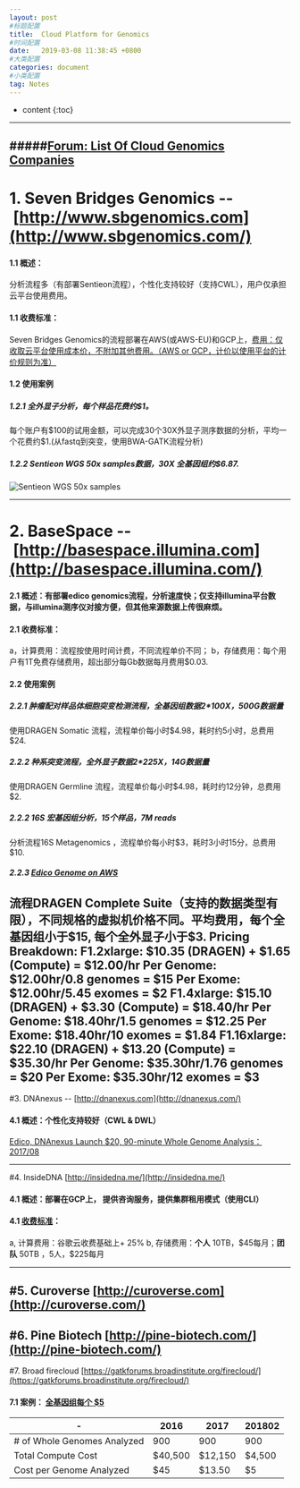 ```yaml
---
layout: post
#标题配置
title:  Cloud Platform for Genomics 
#时间配置
date:   2019-03-08 11:38:45 +0800
#大类配置
categories: document
#小类配置
tag: Notes
---
```


* content
{:toc}

---
#####[**Forum: List Of Cloud Genomics Companies**](https://www.biostars.org/p/86463/)
---
# 1. Seven Bridges Genomics -- [http://www.sbgenomics.com](http://www.sbgenomics.com/)
#### 1.1 概述：
分析流程多（有部署Sentieon流程），个性化支持较好（支持CWL），用户仅承担云平台使用费用。
 #### 1.1 收费标准：
Seven Bridges Genomics的流程部署在AWS(或AWS-EU)和GCP上，[费用：仅收取云平台使用成本价，不附加其他费用。（AWS or GCP，计价以使用平台的计价规则为准）](https://docs.sevenbridges.com/page/faqs)

#### 1.2 使用案例
##### 1.2.1  全外显子分析，每个样品花费约$1。
每个账户有\$100的试用金额，可以完成30个30X外显子测序数据的分析，平均一个花费约$1.(从fastq到突变，使用BWA-GATK流程分析)
##### 1.2.2 Sentieon WGS 50x samples数据，30X 全基因组约$6.87.
![Sentieon WGS 50x samples](https://upload-images.jianshu.io/upload_images/8533342-158a0d7328b706ea.png?imageMogr2/auto-orient/strip%7CimageView2/2/w/1240)

---
# 2. BaseSpace -- [http://basespace.illumina.com](http://basespace.illumina.com/) 
#### 2.1 概述：有部署edico genomics流程，分析速度快；仅支持illumina平台数据，与illumina测序仪对接方便，但其他来源数据上传很麻烦。
#### 2.1 收费标准：
a，计算费用：流程按使用时间计费，不同流程单价不同；
b，存储费用：每个用户有1T免费存储费用，超出部分每Gb数据每月费用$0.03.
#### 2.2 使用案例
##### 2.2.1 肿瘤配对样品体细胞突变检测流程，全基因组数据2*100X，500G数据量
使用DRAGEN Somatic 流程，流程单价每小时\$4.98，耗时约5小时，总费用$24.
##### 2.2.2 种系突变流程，全外显子数据2*225X，14G数据量
使用DRAGEN Germline 流程，流程单价每小时\$4.98，耗时约12分钟，总费用$2.
##### 2.2.2 16S 宏基因组分析，15个样品，7M reads
分析流程16S Metagenomics ，流程单价每小时\$3，耗时3小时15分，总费用$10.
##### 2.2.3 [Edico Genome on AWS](https://aws.amazon.com/marketplace/pp/B07CZ3F5HY)
流程DRAGEN Complete Suite（支持的数据类型有限），不同规格的虚拟机价格不同。平均费用，每个全基因组小于\$15, 每个全外显子小于\$3.
**Pricing Breakdown:**
F1.2xlarge: \$10.35 (DRAGEN) + \$1.65 (Compute) = \$12.00/hr 
Per Genome: \$12.00hr/0.8 genomes = \$15
Per Exome: \$12.00hr/5.45 exomes = \$2
F1.4xlarge: \$15.10 (DRAGEN) + \$3.30 (Compute) = \$18.40/hr 
Per Genome: \$18.40hr/1.5 genomes = \$12.25
Per Exome: \$18.40hr/10 exomes = \$1.84
F1.16xlarge: \$22.10 (DRAGEN) + \$13.20 (Compute) = \$35.30/hr
Per Genome: \$35.30hr/1.76 genomes = \$20
Per Exome: \$35.30hr/12 exomes = \$3 
---
#3. DNAnexus -- [http://dnanexus.com](http://dnanexus.com/)
#### 4.1 概述：个性化支持较好（CWL & DWL）
[Edico, DNAnexus Launch \$20, 90-minute Whole Genome Analysis：2017/08](http://www.bio-itworld.com/2017/08/30/edico-dnanexus-launch-20-90-minute-whole-genome-analysis.asp)

----

#4. InsideDNA [http://insidedna.me/](http://insidedna.me/)
#### 4.1 概述：部署在GCP上， 提供咨询服务，提供集群租用模式（使用CLI）
#### 4.1 [收费标准](https://insidedna.io/pricing)：
a, 计算费用：谷歌云收费基础上+ 25%
b, 存储费用：**个人** 10TB，\$45每月；**团队** 50TB ，5人，$225每月

---
#5. Curoverse [http://curoverse.com](http://curoverse.com/)
---
#6. Pine Biotech [http://pine-biotech.com/](http://pine-biotech.com/)
---
#7. Broad firecloud [https://gatkforums.broadinstitute.org/firecloud/](https://gatkforums.broadinstitute.org/firecloud/)
#### 7.1 案例： [全基因组每个 $5 ](https://software.broadinstitute.org/gatk/blog?id=11415)
-|2016 | 2017 | 201802
--|--|--|--
# of Whole Genomes Analyzed|900|	900|	900
Total Compute Cost	|$40,500|	$12,150|	$4,500
Cost per Genome Analyzed	|$45	|$13.50|	$5
